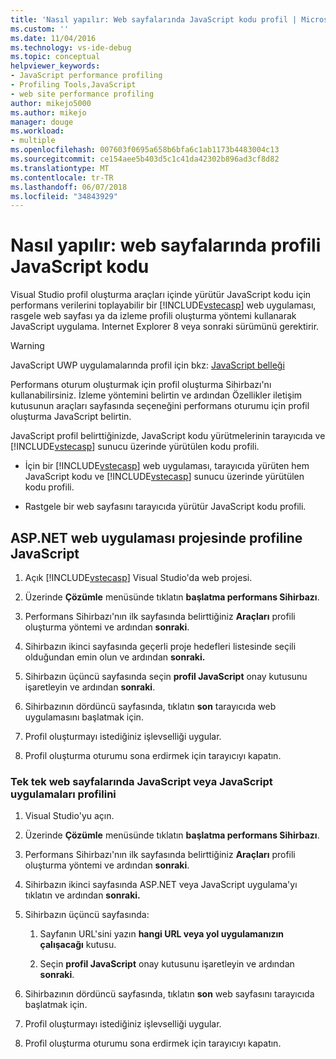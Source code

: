 ```yaml
---
title: 'Nasıl yapılır: Web sayfalarında JavaScript kodu profil | Microsoft Docs'
ms.custom: ''
ms.date: 11/04/2016
ms.technology: vs-ide-debug
ms.topic: conceptual
helpviewer_keywords:
- JavaScript performance profiling
- Profiling Tools,JavaScript
- web site performance profiling
author: mikejo5000
ms.author: mikejo
manager: douge
ms.workload:
- multiple
ms.openlocfilehash: 007603f0695a658b6bfa6c1ab1173b4483004c13
ms.sourcegitcommit: ce154aee5b403d5c1c41da42302b896ad3cf8d82
ms.translationtype: MT
ms.contentlocale: tr-TR
ms.lasthandoff: 06/07/2018
ms.locfileid: "34843929"
---
```

# <a name="how-to-profile-javascript-code-in-web-pages"></a>Nasıl yapılır: web sayfalarında profili JavaScript kodu

Visual Studio profil oluşturma araçları içinde yürütür JavaScript kodu için performans verilerini toplayabilir bir [!INCLUDE[vstecasp](../code-quality/includes/vstecasp_md.md)] web uygulaması, rasgele web sayfası ya da izleme profili oluşturma yöntemi kullanarak JavaScript uygulama. Internet Explorer 8 veya sonraki sürümünü gerektirir.

> [!WARNING]
> JavaScript UWP uygulamalarında profil için bkz: [JavaScript belleği](../profiling/javascript-memory.md) 

Performans oturum oluşturmak için profil oluşturma Sihirbazı'nı kullanabilirsiniz. İzleme yöntemini belirtin ve ardından Özellikler iletişim kutusunun araçları sayfasında seçeneğini performans oturumu için profil oluşturma JavaScript belirtin.

JavaScript profil belirttiğinizde, JavaScript kodu yürütmelerinin tarayıcıda ve [!INCLUDE[vstecasp](../code-quality/includes/vstecasp_md.md)] sunucu üzerinde yürütülen kodu profili.

- İçin bir [!INCLUDE[vstecasp](../code-quality/includes/vstecasp_md.md)] web uygulaması, tarayıcıda yürüten hem JavaScript kodu ve [!INCLUDE[vstecasp](../code-quality/includes/vstecasp_md.md)] sunucu üzerinde yürütülen kodu profili.

- Rastgele bir web sayfasını tarayıcıda yürütür JavaScript kodu profili.

## <a name="to-profile-javascript-in-an-aspnet-web-application-project"></a>ASP.NET web uygulaması projesinde profiline JavaScript

1. Açık [!INCLUDE[vstecasp](../code-quality/includes/vstecasp_md.md)] Visual Studio'da web projesi.

2. Üzerinde **Çözümle** menüsünde tıklatın **başlatma performans Sihirbazı**.

3. Performans Sihirbazı'nın ilk sayfasında belirttiğiniz **Araçları** profili oluşturma yöntemi ve ardından **sonraki**.

4. Sihirbazın ikinci sayfasında geçerli proje hedefleri listesinde seçili olduğundan emin olun ve ardından **sonraki.**

5. Sihirbazın üçüncü sayfasında seçin **profil JavaScript** onay kutusunu işaretleyin ve ardından **sonraki**.

6. Sihirbazının dördüncü sayfasında, tıklatın **son** tarayıcıda web uygulamasını başlatmak için.

7. Profil oluşturmayı istediğiniz işlevselliği uygular.

8. Profil oluşturma oturumu sona erdirmek için tarayıcıyı kapatın.

### <a name="to-profile-javascript-in-individual-web-pages-or-a-javascript-applications"></a>Tek tek web sayfalarında JavaScript veya JavaScript uygulamaları profilini

1. Visual Studio'yu açın.

2. Üzerinde **Çözümle** menüsünde tıklatın **başlatma performans Sihirbazı**.

3. Performans Sihirbazı'nın ilk sayfasında belirttiğiniz **Araçları** profili oluşturma yöntemi ve ardından **sonraki**.

4. Sihirbazın ikinci sayfasında ASP.NET veya JavaScript uygulama'yı tıklatın ve ardından **sonraki.**

5. Sihirbazın üçüncü sayfasında:

    1. Sayfanın URL'sini yazın **hangi URL veya yol uygulamanızın çalışacağı** kutusu.

    2. Seçin **profil JavaScript** onay kutusunu işaretleyin ve ardından **sonraki**.

6. Sihirbazının dördüncü sayfasında, tıklatın **son** web sayfasını tarayıcıda başlatmak için.

7. Profil oluşturmayı istediğiniz işlevselliği uygular.

8. Profil oluşturma oturumu sona erdirmek için tarayıcıyı kapatın.